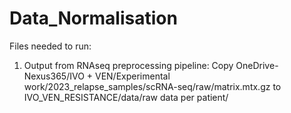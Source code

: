 # Data_Normalisation

Files needed to run:

1. Output from RNAseq preprocessing pipeline: Copy OneDrive-Nexus365/IVO + VEN/Experimental work/2023_relapse_samples/scRNA-seq/raw/matrix.mtx.gz to IVO_VEN_RESISTANCE/data/raw data per patient/
